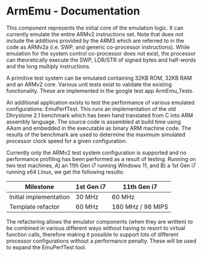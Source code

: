 # ArmEmu - Documentation

This component represents the initial core of the emulation logic. It can
currently emulate the entire ARMv2 instructions set. Note that does not
include the additions provided by the ARM3 which are referred to in the
code  as ARMv2a (i.e. SWP, and generic co-processor instructions). While
emulation for the system control co-processor does not exist, the processor
can theoretically execute the SWP, LDR/STR of signed bytes and half-words and
the long multiply instructions.

A primitive test system can be emulated containing 32KB ROM, 32KB RAM and
an ARMv2 core. Various unit tests exist to validate the existing functionality.
These are implemented in the google test app ArmEmu_Tests.

An additional application exists to test the performance of various emulated
configurations: EmuPerfTest. This runs an implementation of the old Dhrystone
2.1 benchmark which has been hand translated from C into ARM assembly
language. The source code is assembled at build time using AAsm and embedded
in the executable as binary ARM machine code. The results of the benchmark are
used to determine the maximum simulated processor clock speed for a given
configuration.

Currently only the ARMv2 test system configuration is supported and no
performance profiling has been performed as a result of testing. Running on
two test machines, A) an 11th Gen i7 running Windows 11, and B) a 1st Gen i7
running x64 Linux, we get the following results:

| Milestone              | 1st Gen i7 |    11th Gen i7    |
| ---------------------- | ---------- | ----------------- |
| Initial implementation |     30 MHz |            60 MHz |
| Template refactor      |     60 MHz | 180 MHz / 98 MIPS |

The refactoring allows the emulator components (when they are written) to be
combined in various different ways without having to resort to virtual function
calls, therefore making it possible to support lots of different processor
configurations without a performance penalty. These will be used to expand
the EmuPerfTest tool.